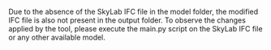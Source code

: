 Due to the absence of the SkyLab IFC file in the model folder, the modified IFC file is also not present in the output folder. To observe the changes applied by the tool, please execute the main.py script on the SkyLab IFC file or any other available model.
